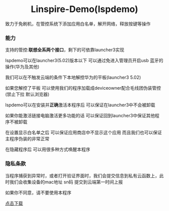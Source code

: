 # <center>Linspire-Demo(lspdemo)</center>

致力于免刷机，在管控系统下添加应用白名单，解开网络，释放按键等操作

### 能力

 支持的管控:**联想全系两个接口**，剩下的可依靠launcher3实现

 lspdemo可以在launcher3(5.02)版本以下 可以通过免进入管理员开启usb 蓝牙的操作(华为及其他)

 我们可以在不触发云端的条件下本地解控华为的平板(launcher3 5.02)

 如果您解控了平板 可以使用我们的程序加载成deviceowner配合毛线团伪装管控(禁止下拉 默认浏览器)
 
 lspdemo可以在安装并**正确**激活本程序后 可以保证在launcher3中不会被卸载
 
 如果你能激活链接电脑激活更多功能的话 可以保证回到launcher3中保证其他程序不被卸载
 
 在设置显示白名单之后 可以保证应用商店中不显示这个应用 而且我们也可以保证主程序伪装的非常正常
 
 在隐藏程序后 可以用很多种方式唤醒本程序
 
 
### 隐私条款

 当程序捕获到异常时，或者打开验证界面时，我们会提交信息到私有云函数上，此时我们会收集设备的mac地址 sn码 提交到云端第一时间上报
 
 如果你不同意，请不要使用本程序
 
[点击下载](https://github.com/YoungToday/youngtoday.github.io)
 
